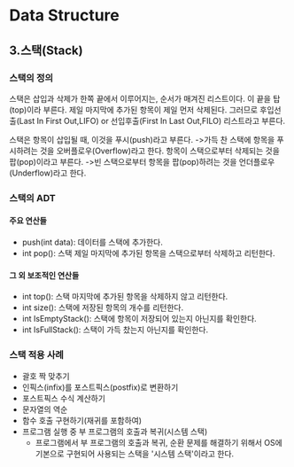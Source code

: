 # Data Structure
## 3.스택(Stack)
### 스택의 정의
스택은 삽입과 삭제가 한쪽 끝에서 이루어지는, 순서가 매겨진 리스트이다. 이 끝을 탑(top)이라 부른다. 제일 마지막에 추가된 항목이 제일 먼저 삭제된다. 그러므로 후입선출(Last In First Out,LIFO) or 선입후출(First In Last Out,FILO) 리스트라고 부른다.

스택은 항목이 삽입될 때, 이것을 푸시(push)라고 부른다.
->가득 찬 스택에 항목을 푸시하려는 것을 오버플로우(Overflow)라고 한다.
항목이 스택으로부터 삭제되는 것을 팝(pop)이라고 부른다.
->빈 스택으로부터 항목을 팝(pop)하려는 것을 언더플로우(Underflow)라고 한다.

### 스택의 ADT
#### 주요 연산들
+ push(int data): 데이터를 스택에 추가한다.
+ int pop(): 스택 제일 마지막에 추가된 항목을 스택으로부터 삭제하고 리턴한다.

#### 그 외 보조적인 연산들
+ int top(): 스택 마지막에 추가된 항목을 삭제하지 않고 리턴한다.
+ int size(): 스택에 저장된 항목의 개수를 리턴한다.
+ int IsEmptyStack(): 스택에 항목이 저장되어 있는지 아닌지를 확인한다.
+ int IsFullStack(): 스택이 가득 찼는지 아닌지를 확인한다.

### 스택 적용 사례
+ 괄호 짝 맞추기
+ 인픽스(infix)를 포스트픽스(postfix)로 변환하기
+ 포스트픽스 수식 계산하기
+ 문자열의 역순
+ 함수 호출 구현하기(재귀를 포함하여)
+ 프로그램 실행 중 부 프로그램의 호출과 복귀(시스템 스택)
    + 프로그램에서 부 프로그램의 호출과 복귀, 순환 문제를 해결하기 위해서 OS에 기본으로 구현되어 사용되는 스택을 '시스템 스택'이라고 한다.

